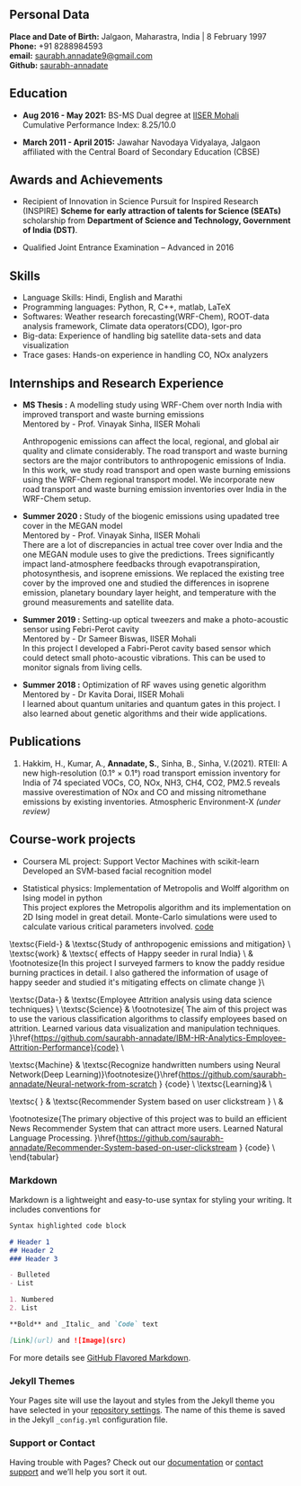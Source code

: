 ## Personal Data
**Place and Date of Birth:** Jalgaon, Maharastra, India | 8 February 1997  
**Phone:** +91 8288984593  
**email:** [saurabh.annadate9@gmail.com](saurabh.annadate9@gmail.com)  
**Github:**  [saurabh-annadate](https://github.com/saurabh-annadate])


## Education
- **Aug 2016 - May 2021:** BS-MS Dual degree at [IISER Mohali](http://www.iisermohali.ac.in/)  
   Cumulative Performance Index: 8.25/10.0

- **March 2011 - April 2015:** Jawahar Navodaya Vidyalaya, Jalgaon  
affiliated with the Central Board of Secondary Education (CBSE)


## Awards and Achievements

- Recipient of Innovation in Science Pursuit for Inspired Research (INSPIRE) **Scheme for early attraction of talents for Science (SEATs)** scholarship
from **Department of Science and Technology, Government of India (DST)**.

- Qualified Joint Entrance Examination – Advanced in 2016

## Skills
- Language Skills: Hindi, English and Marathi
- Programming languages: Python, R, C++, matlab, LaTeX
- Softwares: Weather research forecasting(WRF-Chem), ROOT-data analysis framework, Climate data operators(CDO), Igor-pro
- Big-data: Experience of handling big satellite data-sets and data visualization
- Trace gases: Hands-on experience in handling CO, NOx analyzers

## Internships and Research Experience
- **MS Thesis :** A modelling study using WRF-Chem over north India with improved transport and waste burning emissions  
      Mentored by - Prof. Vinayak Sinha, IISER Mohali  
      
   Anthropogenic emissions can affect the local, regional, and global air quality and climate considerably. The road transport and waste burning sectors are the major contributors to anthropogenic emissions of India. In this work, we study road transport and open waste burning emissions using the WRF-Chem regional transport model. We incorporate new road transport and waste burning emission inventories over India in the WRF-Chem setup.
 
 
- **Summer 2020 :** Study of the biogenic emissions using upadated tree cover in the MEGAN model  
      Mentored by - Prof. Vinayak Sinha, IISER Mohali  
      There are a lot of discrepancies in actual tree cover over India and the one MEGAN module uses to give the predictions. Trees significantly impact land-atmosphere feedbacks through evapotranspiration, photosynthesis, and isoprene emissions. We replaced the existing tree cover by the improved one and studied the differences in isoprene emission, planetary boundary layer height, and temperature with the ground measurements and satellite data.
 
 - **Summer 2019 :** Setting-up optical tweezers and make a photo-acoustic sensor using Febri-Perot cavity  
 Mentored by - Dr Sameer Biswas, IISER Mohali  
 In this project I developed a Fabri-Perot cavity based sensor which could detect small photo-acoustic vibrations. This can be used to monitor signals from living cells.
 
 - **Summer 2018 :** Optimization of RF waves using genetic algorithm  
  Mentored by - Dr Kavita Dorai, IISER Mohali  
  I learned about quantum unitaries and quantum gates in this project. I also learned about genetic algorithms and their wide applications.


## Publications
1. Hakkim, H., Kumar, A., **Annadate, S.**, Sinha, B., Sinha, V.(2021). RTEII: A new high-resolution (0.1° × 0.1°) road transport emission inventory for India of 74 speciated VOCs, CO, NOx, NH3, CH4, CO2, PM2.5 reveals massive overestimation of NOx and CO and missing nitromethane emissions by existing inventories. Atmospheric Environment-X _(under review)_

## Course-work projects

- Coursera ML project: Support Vector Machines with scikit-learn  
   Developed an SVM-based facial recognition model
 
 - Statistical physics: Implementation of Metropolis and Wolff algorithm on Ising model in python  
  This project explores the Metropolis algorithm and its implementation on 2D Ising model in great detail. Monte-Carlo simulations were used to calculate various critical parameters involved. [code](https://github.com/saurabh-annadate/Implementation-of-Metropolis-and-Wolff-algorithm-on-Ising-model-in-python) 
 
 \textsc{Field-} & \textsc{Study of anthropogenic emissions and mitigation} \\ 
\textsc{work} & \textsc{ effects of Happy seeder in rural India} \\ &
 \footnotesize{In this project I surveyed farmers to know the paddy residue burning practices in detail. I also gathered the information of usage of happy seeder and studied it's mitigating effects on climate change 
 }\\
 
 \textsc{Data-} & \textsc{Employee Attrition analysis using data science techniques} \\ 
 \textsc{Science} &
 \footnotesize{ The aim of this project was to use the various classification algorithms to classify employees based on attrition. Learned various data visualization and manipulation techniques.
 }\href{https://github.com/saurabh-annadate/IBM-HR-Analytics-Employee-Attrition-Performance}{code} \\

 
  \textsc{Machine} & \textsc{Recognize handwritten numbers using Neural Network(Deep Learning)}\footnotesize{}\href{https://github.com/saurabh-annadate/Neural-network-from-scratch 
 } {code}  \\ 
 \textsc{Learning}&
  \\
  


  \textsc{ } & \textsc{Recommender System based on user clickstream } \\ &

 \footnotesize{The primary objective of this project was to build an efficient News Recommender System that can attract more users. Learned Natural Language Processing.
 }\href{https://github.com/saurabh-annadate/Recommender-System-based-on-user-clickstream } {code} \\
 \end{tabular}

### Markdown

Markdown is a lightweight and easy-to-use syntax for styling your writing. It includes conventions for

```markdown
Syntax highlighted code block

# Header 1
## Header 2
### Header 3

- Bulleted
- List

1. Numbered
2. List

**Bold** and _Italic_ and `Code` text

[Link](url) and ![Image](src)
```

For more details see [GitHub Flavored Markdown](https://guides.github.com/features/mastering-markdown/).

### Jekyll Themes

Your Pages site will use the layout and styles from the Jekyll theme you have selected in your [repository settings](https://github.com/saurabh-annadate/digital-cv/settings/pages). The name of this theme is saved in the Jekyll `_config.yml` configuration file.

### Support or Contact

Having trouble with Pages? Check out our [documentation](https://docs.github.com/categories/github-pages-basics/) or [contact support](https://support.github.com/contact) and we’ll help you sort it out.
